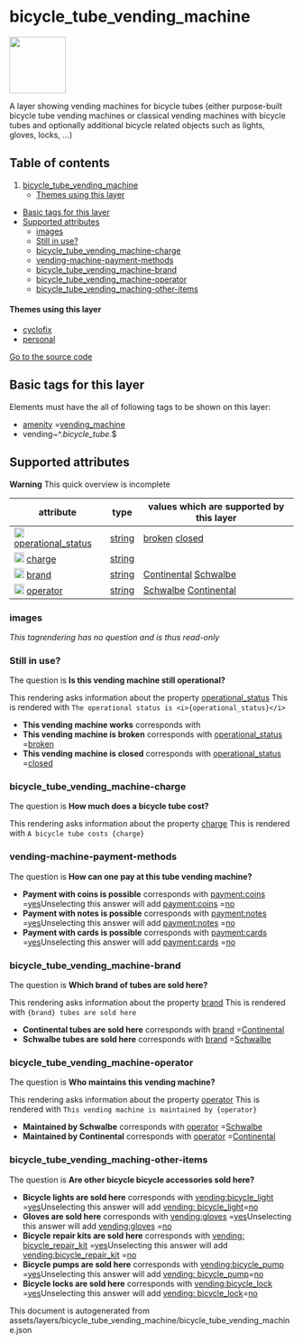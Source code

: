 bicycle_tube_vending_machine
==============================



<img src='https://mapcomplete.osm.be/./assets/layers/bicycle_tube_vending_machine/pinIcon.svg' height="100px"> 

A layer showing vending machines for bicycle tubes (either purpose-built bicycle tube vending machines or classical
vending machines with bicycle tubes and optionally additional bicycle related objects such as lights, gloves, locks,
...)

## Table of contents

1. [bicycle_tube_vending_machine](#bicycle_tube_vending_machine)
    * [Themes using this layer](#themes-using-this-layer)

- [Basic tags for this layer](#basic-tags-for-this-layer)
- [Supported attributes](#supported-attributes)
    + [images](#images)
    + [Still in use?](#still-in-use)
    + [bicycle_tube_vending_machine-charge](#bicycle_tube_vending_machine-charge)
    + [vending-machine-payment-methods](#vending-machine-payment-methods)
    + [bicycle_tube_vending_machine-brand](#bicycle_tube_vending_machine-brand)
    + [bicycle_tube_vending_machine-operator](#bicycle_tube_vending_machine-operator)
    + [bicycle_tube_vending_maching-other-items](#bicycle_tube_vending_maching-other-items)

#### Themes using this layer

- [cyclofix](https://mapcomplete.osm.be/cyclofix)
- [personal](https://mapcomplete.osm.be/personal)

[Go to the source code](../assets/layers/bicycle_tube_vending_machine/bicycle_tube_vending_machine.json)



Basic tags for this layer
---------------------------



Elements must have the all of following tags to be shown on this layer:

- <a href='https://wiki.openstreetmap.org/wiki/Key:amenity' target='_blank'>amenity</a>
  =<a href='https://wiki.openstreetmap.org/wiki/Tag:amenity%3Dvending_machine' target='_blank'>vending_machine</a>
- vending~^.*bicycle_tube.*$

Supported attributes
----------------------



**Warning** This quick overview is incomplete

attribute | type | values which are supported by this layer
----------- | ------ | ------------------------------------------
[<img src='https://mapcomplete.osm.be/assets/svg/statistics.svg' height='18px'>](https://taginfo.openstreetmap.org/keys/operational_status#values) [operational_status](https://wiki.openstreetmap.org/wiki/Key:operational_status) | [string](../SpecialInputElements.md#string) | [](https://wiki.openstreetmap.org/wiki/Tag:operational_status%3D) [broken](https://wiki.openstreetmap.org/wiki/Tag:operational_status%3Dbroken) [closed](https://wiki.openstreetmap.org/wiki/Tag:operational_status%3Dclosed)
[<img src='https://mapcomplete.osm.be/assets/svg/statistics.svg' height='18px'>](https://taginfo.openstreetmap.org/keys/charge#values) [charge](https://wiki.openstreetmap.org/wiki/Key:charge) | [string](../SpecialInputElements.md#string) |
[<img src='https://mapcomplete.osm.be/assets/svg/statistics.svg' height='18px'>](https://taginfo.openstreetmap.org/keys/brand#values) [brand](https://wiki.openstreetmap.org/wiki/Key:brand) | [string](../SpecialInputElements.md#string) | [Continental](https://wiki.openstreetmap.org/wiki/Tag:brand%3DContinental) [Schwalbe](https://wiki.openstreetmap.org/wiki/Tag:brand%3DSchwalbe)
[<img src='https://mapcomplete.osm.be/assets/svg/statistics.svg' height='18px'>](https://taginfo.openstreetmap.org/keys/operator#values) [operator](https://wiki.openstreetmap.org/wiki/Key:operator) | [string](../SpecialInputElements.md#string) | [Schwalbe](https://wiki.openstreetmap.org/wiki/Tag:operator%3DSchwalbe) [Continental](https://wiki.openstreetmap.org/wiki/Tag:operator%3DContinental)

### images

_This tagrendering has no question and is thus read-only_

### Still in use?

The question is **Is this vending machine still operational?**

This rendering asks information about the
property  [operational_status](https://wiki.openstreetmap.org/wiki/Key:operational_status)
This is rendered with `The operational status is <i>{operational_status}</i>`

- **This vending machine works** corresponds with
- **This vending machine is broken** corresponds
  with <a href='https://wiki.openstreetmap.org/wiki/Key:operational_status' target='_blank'>operational_status</a>
  =<a href='https://wiki.openstreetmap.org/wiki/Tag:operational_status%3Dbroken' target='_blank'>broken</a>
- **This vending machine is closed** corresponds
  with <a href='https://wiki.openstreetmap.org/wiki/Key:operational_status' target='_blank'>operational_status</a>
  =<a href='https://wiki.openstreetmap.org/wiki/Tag:operational_status%3Dclosed' target='_blank'>closed</a>

### bicycle_tube_vending_machine-charge

The question is **How much does a bicycle tube cost?**

This rendering asks information about the property  [charge](https://wiki.openstreetmap.org/wiki/Key:charge)
This is rendered with `A bicycle tube costs {charge}`

### vending-machine-payment-methods

The question is **How can one pay at this tube vending machine?**

- **Payment with coins is possible** corresponds
  with <a href='https://wiki.openstreetmap.org/wiki/Key:payment:coins' target='_blank'>payment:coins</a>
  =<a href='https://wiki.openstreetmap.org/wiki/Tag:payment:coins%3Dyes' target='_blank'>yes</a>Unselecting this answer
  will add <a href='https://wiki.openstreetmap.org/wiki/Key:payment:coins' target='_blank'>payment:coins</a>
  =<a href='https://wiki.openstreetmap.org/wiki/Tag:payment:coins%3Dno' target='_blank'>no</a>
- **Payment with notes is possible** corresponds
  with <a href='https://wiki.openstreetmap.org/wiki/Key:payment:notes' target='_blank'>payment:notes</a>
  =<a href='https://wiki.openstreetmap.org/wiki/Tag:payment:notes%3Dyes' target='_blank'>yes</a>Unselecting this answer
  will add <a href='https://wiki.openstreetmap.org/wiki/Key:payment:notes' target='_blank'>payment:notes</a>
  =<a href='https://wiki.openstreetmap.org/wiki/Tag:payment:notes%3Dno' target='_blank'>no</a>
- **Payment with cards is possible** corresponds
  with <a href='https://wiki.openstreetmap.org/wiki/Key:payment:cards' target='_blank'>payment:cards</a>
  =<a href='https://wiki.openstreetmap.org/wiki/Tag:payment:cards%3Dyes' target='_blank'>yes</a>Unselecting this answer
  will add <a href='https://wiki.openstreetmap.org/wiki/Key:payment:cards' target='_blank'>payment:cards</a>
  =<a href='https://wiki.openstreetmap.org/wiki/Tag:payment:cards%3Dno' target='_blank'>no</a>

### bicycle_tube_vending_machine-brand

The question is **Which brand of tubes are sold here?**

This rendering asks information about the property  [brand](https://wiki.openstreetmap.org/wiki/Key:brand)
This is rendered with `{brand} tubes are sold here`

- **Continental tubes are sold here** corresponds
  with <a href='https://wiki.openstreetmap.org/wiki/Key:brand' target='_blank'>brand</a>
  =<a href='https://wiki.openstreetmap.org/wiki/Tag:brand%3DContinental' target='_blank'>Continental</a>
- **Schwalbe tubes are sold here** corresponds
  with <a href='https://wiki.openstreetmap.org/wiki/Key:brand' target='_blank'>brand</a>
  =<a href='https://wiki.openstreetmap.org/wiki/Tag:brand%3DSchwalbe' target='_blank'>Schwalbe</a>

### bicycle_tube_vending_machine-operator

The question is **Who maintains this vending machine?**

This rendering asks information about the property  [operator](https://wiki.openstreetmap.org/wiki/Key:operator)
This is rendered with `This vending machine is maintained by {operator}`

- **Maintained by Schwalbe** corresponds
  with <a href='https://wiki.openstreetmap.org/wiki/Key:operator' target='_blank'>operator</a>
  =<a href='https://wiki.openstreetmap.org/wiki/Tag:operator%3DSchwalbe' target='_blank'>Schwalbe</a>
- **Maintained by Continental** corresponds
  with <a href='https://wiki.openstreetmap.org/wiki/Key:operator' target='_blank'>operator</a>
  =<a href='https://wiki.openstreetmap.org/wiki/Tag:operator%3DContinental' target='_blank'>Continental</a>

### bicycle_tube_vending_maching-other-items

The question is **Are other bicycle bicycle accessories sold here?**

- **Bicycle lights are sold here** corresponds
  with <a href='https://wiki.openstreetmap.org/wiki/Key:vending:bicycle_light' target='_blank'>vending:bicycle_light</a>
  =<a href='https://wiki.openstreetmap.org/wiki/Tag:vending:bicycle_light%3Dyes' target='_blank'>yes</a>Unselecting this
  answer will add <a href='https://wiki.openstreetmap.org/wiki/Key:vending:bicycle_light' target='_blank'>vending:
  bicycle_light</a>=<a href='https://wiki.openstreetmap.org/wiki/Tag:vending:bicycle_light%3Dno' target='_blank'>no</a>
- **Gloves are sold here** corresponds
  with <a href='https://wiki.openstreetmap.org/wiki/Key:vending:gloves' target='_blank'>vending:gloves</a>
  =<a href='https://wiki.openstreetmap.org/wiki/Tag:vending:gloves%3Dyes' target='_blank'>yes</a>Unselecting this answer
  will add <a href='https://wiki.openstreetmap.org/wiki/Key:vending:gloves' target='_blank'>vending:gloves</a>
  =<a href='https://wiki.openstreetmap.org/wiki/Tag:vending:gloves%3Dno' target='_blank'>no</a>
- **Bicycle repair kits are sold here** corresponds
  with <a href='https://wiki.openstreetmap.org/wiki/Key:vending:bicycle_repair_kit' target='_blank'>vending:
  bicycle_repair_kit</a>
  =<a href='https://wiki.openstreetmap.org/wiki/Tag:vending:bicycle_repair_kit%3Dyes' target='_blank'>yes</a>Unselecting
  this answer will add <a href='https://wiki.openstreetmap.org/wiki/Key:vending:bicycle_repair_kit' target='_blank'>
  vending:bicycle_repair_kit</a>
  =<a href='https://wiki.openstreetmap.org/wiki/Tag:vending:bicycle_repair_kit%3Dno' target='_blank'>no</a>
- **Bicycle pumps are sold here** corresponds
  with <a href='https://wiki.openstreetmap.org/wiki/Key:vending:bicycle_pump' target='_blank'>vending:bicycle_pump</a>
  =<a href='https://wiki.openstreetmap.org/wiki/Tag:vending:bicycle_pump%3Dyes' target='_blank'>yes</a>Unselecting this
  answer will add <a href='https://wiki.openstreetmap.org/wiki/Key:vending:bicycle_pump' target='_blank'>vending:
  bicycle_pump</a>=<a href='https://wiki.openstreetmap.org/wiki/Tag:vending:bicycle_pump%3Dno' target='_blank'>no</a>
- **Bicycle locks are sold here** corresponds
  with <a href='https://wiki.openstreetmap.org/wiki/Key:vending:bicycle_lock' target='_blank'>vending:bicycle_lock</a>
  =<a href='https://wiki.openstreetmap.org/wiki/Tag:vending:bicycle_lock%3Dyes' target='_blank'>yes</a>Unselecting this
  answer will add <a href='https://wiki.openstreetmap.org/wiki/Key:vending:bicycle_lock' target='_blank'>vending:
  bicycle_lock</a>=<a href='https://wiki.openstreetmap.org/wiki/Tag:vending:bicycle_lock%3Dno' target='_blank'>no</a>

This document is autogenerated from assets/layers/bicycle_tube_vending_machine/bicycle_tube_vending_machine.json